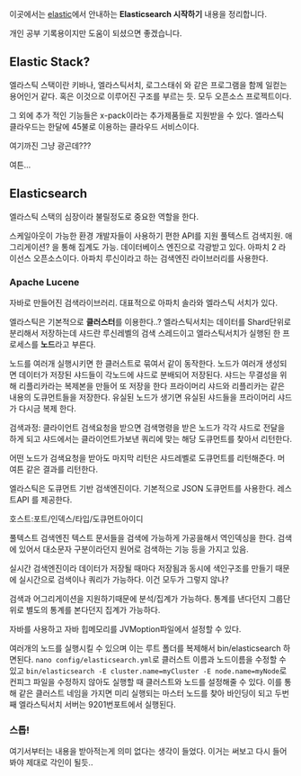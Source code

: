 이곳에서는 [elastic](https://www.elastic.co/kr)에서 안내하는 **Elasticsearch 시작하기** 내용을 정리합니다.

개인 공부 기록용이지만 도움이 되셨으면 좋겠습니다.

## Elastic Stack?
엘라스틱 스택이란 키바나, 엘라스틱서치, 로그스태쉬 와 같은 프로그램을 함께 일컫는 용어인거 같다. 혹은 이것으로 이루어진 구조를 부르는 듯. 모두 오픈소스 프로젝트이다.

그 외에 추가 적인 기능들은 x-pack이라는 추가제품들로 지원받을 수 있다.
엘라스틱 클라우드는 한달에 45불로 이용하는 클라우드 서비스이다.

여기까진 그냥 광곤데???

여튼...

## Elasticsearch

엘라스틱 스택의 심장이라 불릴정도로 중요한 역할을 한다.

스케일아웃이 가능한 환경 개발자들이 사용하기 편한 API를 지원
풀텍스트 검색지원. 애그리게이션? 을 통해 집계도 가능.
데이터베이스 엔진으로 각광받고 있다.
아파치 2 라이선스 오픈소스이다.
아파치 루신이라고 하는 검색엔진 라이브러리를 사용한다.

### Apache Lucene
자바로 만들어진 검색라이브러리. 대표적으로 아파치 솔라와 엘라스틱 서치가 있다.

엘라스틱은 기본적으로 **클러스터**를 이용한다..?
엘라스틱서치는 데이터를 Shard단위로 분리해서 저장하는데
샤드란 루신레벨의 검색 스레드이고 엘라스틱서치가 실행된 한 프로세스를 **노드**라고 부른다.

노드를 여러개 실행시키면 한 클러스트로 묶여서 같이 동작한다.
노드가 여러개 생성되면 데이터가 저장된 샤드들이 각노드에 샤드로 분배되어 저장된다.
샤드는 무결성을 위해 리플리카라는 복제본을 만들어 또 저장을 한다
프라이머리 샤드와 리플리카는 같은 내용의 도큐먼트들을 저장한다.
유실된 노드가 생기면 유실된 샤드들을 프라이머리 샤드가 다시금 복제 한다.

검색과정: 클라이언트 검색요청을 받으면
검색명령을 받은 노드가 각각 샤드로 전달을 하게 되고
샤드에서는 클라이언트가보낸 쿼리에 맞는 해당 도큐먼트를 찾아서 리턴한다.

어떤 노드가 검색요청을 받아도
마지막 리턴은 샤드레벨로 도큐먼트를 리턴해준다. 머 여튼 같은 결과를 리턴한다.

엘라스틱은 도큐먼트 기반 검색엔진이다. 기본적으로 JSON 도큐먼트를 사용한다.
레스트API 를 제공한다.

호스트:포트/인덱스/타입/도큐먼트아이디

풀텍스트 검색엔진
텍스트 문서들을 검색에 가능하게 가공을해서 역인덱싱을 한다.
검색에 있어서 대소문자 구분이라던지 원어로 검색하는 기능 등을 가지고 있음.

실시간 검색엔진이라 데이터가 저장될 때마다 저장됨과 동시에 색인구조를 만들기 때문에
실시간으로 검색이나 쿼리가 가능하다. 이건 모두가 그렇지 않나?

검색과 어그리게이션을 지원하기때문에 분석/집계가 가능하다.
통계를 낸다던지 그룹단위로 별도의 통계를 본다던지 집계가 가능하다.

자바를 사용하고 자바 힙메모리를 JVMoption파일에서 설정할 수 있다.

여러개의 노드를 실행시킬 수 있으며 이는 루트 폴더를 복제해서 bin/elasticsearch
하면된다.
`nano config/elasticsearch.yml`로 클러스트 이름과 노드이름을 수정할 수 있고
`bin/elasticsearch -E cluster.name=myCluster -E node.name=myNode`로 컨피그 파일을 수정하지 않아도 실행할 때 클러스트와 노드를 설정해줄 수 있다.
이를 통해 같은 클러스트 네임을 가지면 미리 실행되는 마스터 노드를 찾아 바인딩이 되고 두번째 엘라스틱서치 서버는 9201번포트에서 실행된다.


### 스톱!
여기서부터는 내용을 받아적는게 의미 없다는 생각이 들었다. 이거는 써보고 다시 들어봐야 제대로 각인이 될듯..